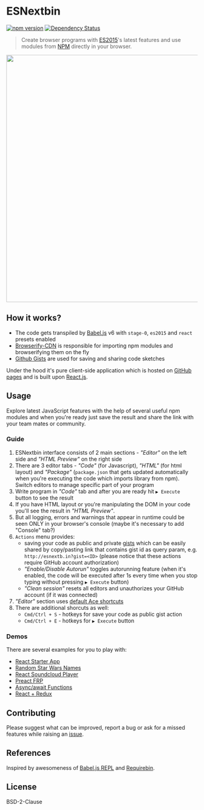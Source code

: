 # ESNextbin

[![npm version](http://badge.fury.io/js/esnextbin.svg)](http://badge.fury.io/js/esnextbin)
[![Dependency Status](http://david-dm.org/voronianski/esnextbin.svg)](http://david-dm.org/voronianski/esnextbin)

> Create browser programs with [ES2015](https://babeljs.io/docs/learn-es2015/)'s latest features and use modules from [NPM](https://www.npmjs.com/) directly in your browser.

[<img src="https://dl.dropboxusercontent.com/u/100463011/esnextbin-beta-demo.gif" width="650" />](http://esnextb.in)

## How it works?

- The code gets transpiled by [Babel.js](http://babeljs.io/) v6 with `stage-0`, `es2015` and `react` presets enabled
- [Browserify-CDN](https://wzrd.in/) is responsible for importing npm modules and browserifying them on the fly
- [Github Gists](https://gist.github.com/) are used for saving and sharing code sketches

Under the hood it's pure client-side application which is hosted on [GitHub pages](https://pages.github.com/) and is built upon [React.js](https://facebook.github.io/react/).

## Usage

Explore latest JavaScript features with the help of several useful npm modules and when you're ready just save the result and share the link with your team mates or community.

### Guide

1. ESNextbin interface consists of 2 main sections - _"Editor"_ on the left side and _"HTML Preview"_ on the right side
2. There are 3 editor tabs - _"Code"_ (for Javascript), _"HTML"_ (for html layout) and _"Package"_ (`package.json` that gets updated automatically when you're executing the code which imports library from npm). Switch editors to manage specific part of your program
3. Write program in _"Code"_ tab and after you are ready hit `▶ Execute` button to see the result
4. If you have HTML layout or you're manipulating the DOM in your code you'll see the result in _"HTML Preview"_.
5. But all logging, errors and warnings that appear in runtime could be seen ONLY in your browser's console (maybe it's necessary to add "Console" tab?)
6. `Actions` menu provides:
    - saving your code as public and private [gists](https://gist.github.com/) which can be easily shared by copy/pasting link that contains gist id as query param, e.g. `http://esnextb.in?gist=<ID>` (please notice that these actions require GitHub account authorization)
    - _"Enable/Disable Autorun"_ toggles autorunning feature (when it's enabled, the code will be executed after 1s every time when you stop typing without pressing `▶ Execute` button)
    - _"Clean session"_ resets all editors and unauthorizes your GitHub account (if it was connected)
7. _"Editor"_ section uses [default Ace shortcuts](https://github.com/ajaxorg/ace/wiki/Default-Keyboard-Shortcuts)
8. There are additional shorcuts as well:
    - `Cmd/Ctrl + S` - hotkeys for save your code as public gist action
    - `Cmd/Ctrl + E` - hotkeys for `▶ Execute`  button

### Demos

There are several examples for you to play with:

- [React Starter App](http://esnextb.in/?gist=b7e541a42c7c1218cad6&execute=true)
- [Random Star Wars Names](http://esnextb.in/?gist=27fd38f51a4a9303e9c7&execute=true)
- [React Soundcloud Player](http://esnextb.in/?gist=a649fc804a722e49fc71&execute=true)
- [Preact FRP](http://esnextb.in/?gist=ba28702c94e22d26e3bc&execute=true)
- [Async/await Functions](http://esnextb.in/?gist=f7a6a4cf4c6bf4099fdc&execute=true)
- [React + Redux](http://esnextb.in/?gist=d6daac6224af08d799bc&execute=true)

<!-- 
- [Custom CSS]()
- [WebGL]()
- [Canvas]() 
-->

## Contributing

Please suggest what can be improved, report a bug or ask for a missed features while raising an [issue](https://github.com/voronianski/esnextbin/issues).

## References

Inspired by awesomeness of [Babel.js REPL](http://babeljs.io/repl/) and [Requirebin](http://requirebin.com/).

## License

BSD-2-Clause
